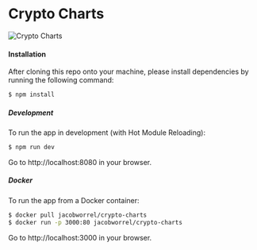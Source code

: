 # Crypto Charts

![Crypto Charts](https://s8.postimg.org/u9l9noxxx/crypto-charts.png)

#### Installation

After cloning this repo onto your machine, please install dependencies by running the following command:
```sh
$ npm install
```

##### Development

To run the app in development (with Hot Module Reloading):
```sh
$ npm run dev
```
Go to http://localhost:8080 in your browser.

##### Docker

To run the app from a Docker container:
```sh
$ docker pull jacobworrel/crypto-charts
$ docker run -p 3000:80 jacobworrel/crypto-charts
```
Go to http://localhost:3000 in your browser.
